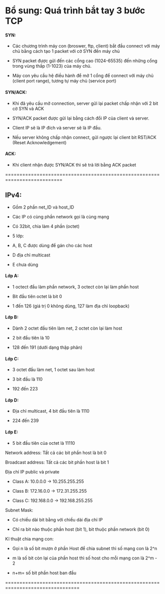 # Bổ sung: Quá trình bắt tay 3 bước TCP
#### SYN: 
+ Các chương trình máy con (broswer, ftp, client) bắt đầu connect với máy chủ bằng cách tạo 1 packet với cờ SYN đến máy chủ
 
+ SYN packet được gửi đến các cổng cao (1024-65535) đến những cổng trong vùng thấp (1-1023) của máy chủ.

+ Máy con yêu cầu hệ điều hành để mở 1 cổng để connect với máy chủ (client port range), tương tự máy chủ (service port) 

#### SYN/ACK:
 
+ Khi đã yêu cầu mở connection, server gửi lại packet chấp nhận với 2 bit cờ SYN và ACK

+ SYN/ACK packet được gửi lại bằng cách đổi IP của client và server.
 
+ Client IP sẽ là IP đích và server sẽ là IP đầu.

+ Nếu server không chấp nhận connect, gửi ngược lại client bit RST/ACK (Reset Acknowledgement)

#### ACK:

+ Khi client nhận được SYN/ACK thì sẽ trả lời bằng ACK packet

==========================================================================

## IPv4:

+ Gồm 2 phần net_ID và host_ID

+ Các IP có cùng phần network gọi là cùng mạng

+ Có 32bit, chia làm 4 phần (octet)

+ 5 lớp: 

- A, B, C được dùng để gán cho các host

- D địa chỉ multicast

- E chưa dùng

#### Lớp A: 

+ 1 octect đầu làm phần network, 3 octect còn lại làm phần host

+ Bit đầu tiên octet là bit 0

+ 1 đến 126 (giá trị 0 không dùng, 127 làm địa chỉ loopback)

#### Lớp B:

+ Dành 2 octet đầu tiên làm net, 2 octet còn lại làm host

+ 2 bit đầu tiên là 10

+ 128 đến 191 (dưới dạng thập phân)

#### Lớp C:
+ 3 octet đầu làm net, 1 octet sau làm host

+ 3 bit đầu là 110

+ 192 đến 223

#### Lớp D:

+ Địa chỉ multicast, 4 bit đầu tiên là 1110

+ 224 đến 239

#### Lớp E:

+ 5 bit đầu tiên của octet là 11110

Network address: Tất cả các bit phần host là bit 0

Broadcast address: Tất cả các bit phần host là bit 1

Địa chỉ IP public và private

+ Class A: 10.0.0.0 -> 10.255.255.255

+ Class B: 172.16.0.0 -> 172.31.255.255

+ Class C: 192.168.0.0 -> 192.168.255.255

Subnet Mask:

+ Có chiều dài bit bằng với chiều dài địa chỉ IP

+ Chỉ ra bit nào thuộc phần host (bit 1), bit thuộc phần network (bit 0)

Kĩ thuật chia mạng con:

+ Gọi n là số bit mượn ở phần Host để chia subnet thì số mạng con là 2^n

+ m là số bit còn lại của phần host thì số host cho mỗi mạng con là 2^m - 2

+ n+m= số bit phần host ban đầu


================================================================================

